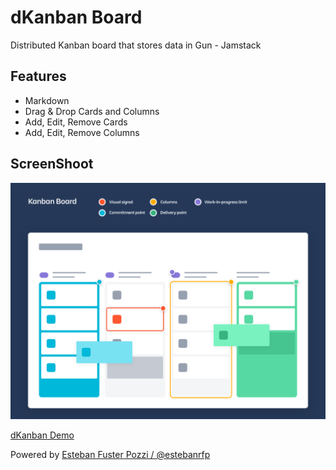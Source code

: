 # dKanban Board

Distributed Kanban board that stores data in Gun - Jamstack

## Features
- Markdown
- Drag & Drop Cards and Columns
- Add, Edit, Remove Cards
- Add, Edit, Remove Columns

## ScreenShoot

![GitHub Logo](docs/screenshot.png)

[dKanban Demo](https://dkanban.netlify.app/)

Powered by [Esteban Fuster Pozzi / @estebanrfp](https://desarrolloactivo.com)
